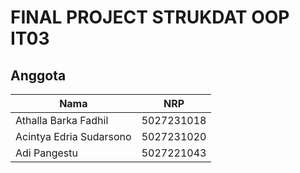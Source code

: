 # FINAL PROJECT STRUKDAT OOP IT03

## Anggota

| Nama                      | NRP        |
|---------------------------|------------|
|Athalla Barka Fadhil       | 5027231018 |
|Acintya Edria Sudarsono    | 5027231020 |
|Adi Pangestu               | 5027221043 |
